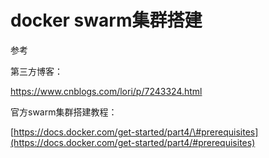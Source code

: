 # docker swarm集群搭建

参考

第三方博客：

https://www.cnblogs.com/lori/p/7243324.html

官方swarm集群搭建教程：

[https://docs.docker.com/get-started/part4/\#prerequisites](https://docs.docker.com/get-started/part4/#prerequisites)

